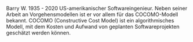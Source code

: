 Barry W. 1935 - 2020
US-amerikanischer Softwareingenieur.
Neben seiner Arbeit an Vorgehensmodellen ist er vor allem für das COCOMO-Modell bekannt. COCOMO (Constructive Cost Model) ist ein algorithmisches Modell, mit dem Kosten und Aufwand von geplanten Softwareprojekten geschätzt werden können.